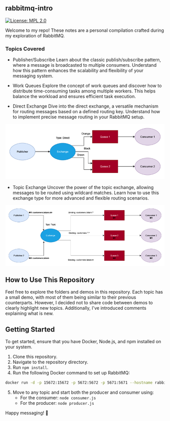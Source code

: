 ## rabbitmq-intro 
[![License: MPL 2.0](https://img.shields.io/badge/License-MPL_2.0-brightgreen.svg)](https://opensource.org/licenses/MPL-2.0)

Welcome to my repo! These notes are a personal compilation crafted during my exploration of RabbitMQ.


### Topics Covered

- Publisher/Subscribe
Learn about the classic publish/subscribe pattern, where a message is broadcasted to multiple consumers. Understand how this pattern enhances the scalability and flexibility of your messaging system.

- Work Queues
Explore the concept of work queues and discover how to distribute time-consuming tasks among multiple workers. This helps balance the workload and ensures efficient task execution.

- Direct Exchange
Dive into the direct exchange, a versatile mechanism for routing messages based on a defined routing key. Understand how to implement precise message routing in your RabbitMQ setup.

<p align="center">
  <img src="https://github.com/galletafromjell666/rabbitmq-intro/blob/c9e9fc279deeb7923f73e071f4ba6db22b90c209/04/04.png">
</p>


- Topic Exchange
Uncover the power of the topic exchange, allowing messages to be routed using wildcard matches. Learn how to use this exchange type for more advanced and flexible routing scenarios.

<p align="center">
  <img src="https://github.com/galletafromjell666/rabbitmq-intro/blob/898cad9f861a6e341f468089cb2d13400cb9f249/05/topic%20exchange.png">
</p>


## How to Use This Repository
Feel free to explore the folders and demos in this repository. Each topic has a small demo, with most of them being similar to their previous counterparts. However, I decided not to share code between demos to clearly highlight new topics. Additionally, I've introduced comments explaining what is new.

## Getting Started
To get started, ensure that you have Docker, Node.js, and npm installed on your system.

1. Clone this repository.
2. Navigate to the repository directory.
3. Run ```npm install```.
4. Run the following Docker command to set up RabbitMQ:
```bash
docker run -d -p 15672:15672 -p 5672:5672 -p 5671:5671 --hostname rabbitmq --name rabbitmq-container rabbitmq:3-management
```
5. Move to any topic and start both the producer and consumer using:
   - For the consumer: ```node consumer.js```
   - For the producer: ```node producer.js```

Happy messaging! 🐰
